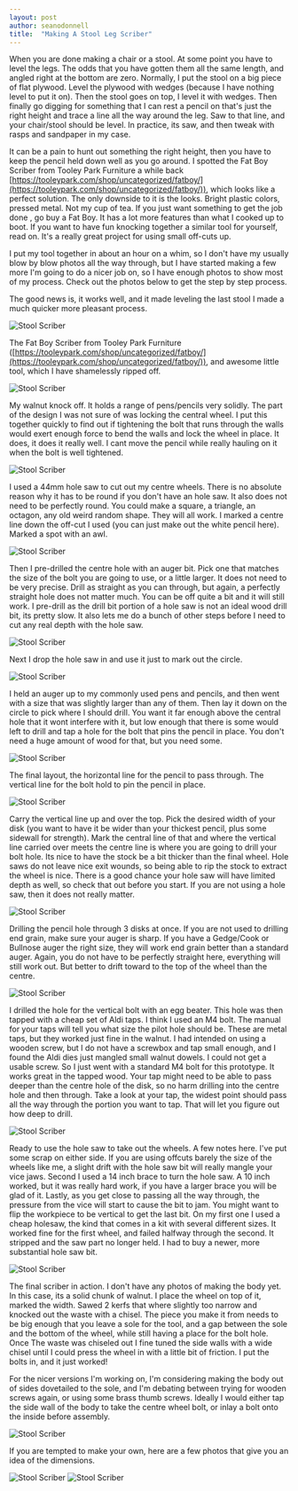 ```yaml
---
layout: post
author: seanodonnell
title:  "Making A Stool Leg Scriber"
---
```


When you are done making a chair or a stool. At some point you have to level the legs. The odds that you have gotten them all the same length, and angled right at the bottom are zero. Normally, I put the stool on a big piece of flat plywood. Level the plywood with wedges (because I have nothing level to put it on). Then the stool goes on top, I level it with wedges. Then finally go digging for something that I can rest a pencil on that's just the right height and trace a line all the way around the leg. Saw to that line, and your chair/stool should be level. In practice, its saw, and then tweak with rasps and sandpaper in my case.  

It can be a pain to hunt out something the right height, then you have to keep the pencil held down well as you go around. I spotted the Fat Boy Scriber from Tooley Park Furniture a while back [https://tooleypark.com/shop/uncategorized/fatboy/](https://tooleypark.com/shop/uncategorized/fatboy/)), which looks like a perfect solution. The only downside to it is the looks. Bright plastic colors, pressed metal. Not my cup of tea. If you just want something to get the job done , go buy a Fat Boy. It has a lot more features than what I cooked up to boot. If you want to have fun knocking together a similar tool for yourself, read on. It's a really great project for using small off-cuts up.

I put my tool together in about an hour on a whim, so I don't have my usually blow by blow photos all the way through, but I have started making a few more I'm going to do a nicer job on, so I have enough photos to show most of my process. Check out the photos below to get the step by step process.

The good news is, it works well, and it made leveling the last stool I made a much quicker more pleasant process.


![Stool Scriber](/assets/images/scriber/fat-boy.jpg)

The Fat Boy Scriber from Tooley Park Furniture ([https://tooleypark.com/shop/uncategorized/fatboy/](https://tooleypark.com/shop/uncategorized/fatboy/)), and awesome little tool, which I have shamelessly ripped off.

![Stool Scriber](/assets/images/scriber/1.jpg)

My walnut knock off. It holds a range of pens/pencils very solidly. The part of the design I was not sure of was locking the central wheel. I put this together quickly to find out if tightening the bolt that runs through the walls would exert enough force to bend the walls and lock the wheel in place. It does, it does it really well. I cant move the pencil while really hauling on it when the bolt is well tightened.   

![Stool Scriber](/assets/images/scriber/2.jpg)

I used a 44mm hole saw to cut out my centre wheels. There is no absolute reason why it has to be round if you don't have an hole saw. It also does not need to be perfectly round. You could make a square, a triangle, an octagon, any old weird random shape. They will all work. I marked a centre line down the off-cut I used (you can just make out the white pencil here). Marked a spot with an awl.  

![Stool Scriber](/assets/images/scriber/3.jpg)

Then I pre-drilled the centre hole with an auger bit. Pick one that matches the size of the bolt you are going to use, or a little larger. It does not need to be very precise. Drill as straight as you can through, but again, a perfectly straight hole does not matter much. You can be off quite a bit and it will still work. I pre-drill as the drill bit portion of a hole saw is not an ideal wood drill bit, its pretty slow. It also lets me do a bunch of other steps before I need to cut any real depth with the hole saw.    

![Stool Scriber](/assets/images/scriber/4.jpg)

Next I drop the hole saw in and use it just to mark out the circle.

![Stool Scriber](/assets/images/scriber/5.jpg)

I held an auger up to my commonly used pens and pencils, and then went with a size that was slightly larger than any of them. Then lay it down on the circle to pick where I should drill. You want it far enough above the central hole that it wont interfere with it, but low enough that there is some would left to drill and tap a hole for the bolt that pins the pencil in place. You don't need a huge amount of wood for that, but you need some.

![Stool Scriber](/assets/images/scriber/6.jpg)

The final layout, the horizontal line for the pencil to pass through. The vertical line for the bolt hold to pin the pencil in place.

![Stool Scriber](/assets/images/scriber/8.jpg)

Carry the vertical line up and over the top. Pick the desired width of your disk (you want to have it be wider than your thickest pencil, plus some sidewall for strength). Mark the central line of that and where the vertical line carried over meets the centre line is where you are going to drill your bolt hole. Its nice to have the stock be a bit thicker than the final wheel. Hole saws do not leave nice exit wounds, so being able to rip the stock to extract the wheel is nice. There is a good chance your hole saw will have limited depth as well, so check that out before you start. If you are not using a hole saw, then it does not really matter.   

![Stool Scriber](/assets/images/scriber/9.jpg)

Drilling the pencil hole through 3 disks at once. If you are not used to drilling end grain, make sure your auger is sharp. If you have a Gedge/Cook or Bullnose auger the right size, they will work end grain better than a standard auger. Again, you do not have to be perfectly straight here, everything will still work out. But better to drift toward to the top of the wheel than the centre.  


![Stool Scriber](/assets/images/scriber/10.jpg)

I drilled the hole for the vertical bolt with an egg beater. This hole was then tapped with a cheap set of Aldi taps. I think I used an M4 bolt. The manual for your taps will tell you what size the pilot hole should be. These are metal taps, but they worked just fine in the walnut. I had intended on using a wooden screw, but I do not have a screwbox and tap small enough, and I found the Aldi dies just mangled small walnut dowels. I could not get a usable screw. So I just went with a standard M4 bolt for this prototype. It works great in the tapped wood.
Your tap might need to be able to pass deeper than the centre hole of the disk, so no harm drilling into the centre hole and then through. Take a look at your tap, the widest point should pass all the way through the portion you want to tap. That will let you figure out how deep to drill.  


![Stool Scriber](/assets/images/scriber/11.jpg)

Ready to use the hole saw to take out the wheels. A few notes here. I've put some scrap on either side. If you are using offcuts barely the size of the wheels like me, a slight drift with the hole saw bit will really mangle your vice jaws. Second I used a 14 inch brace to turn the hole saw. A 10 inch worked, but it was really hard work, if you have a larger brace you will be glad of it. Lastly, as you get close to passing all the way through, the pressure from the vice will start to cause the bit to jam. You might want to flip the workpiece to be vertical to get the last bit. On my first one I used a cheap holesaw, the kind that comes in a kit with several different sizes. It worked fine for the first wheel, and failed halfway through the second. It stripped and the saw part no longer held. I had to buy a newer, more substantial hole saw bit.  

![Stool Scriber](/assets/images/scriber/12.jpg)

The final scriber in action. I don't have any photos of making the body yet. In this case, its a solid chunk of walnut. I place the wheel on top of it, marked the width. Sawed 2 kerfs that where slightly too narrow and knocked out the waste with a chisel. The piece you make it from needs to be big enough that you leave a sole for the tool, and a gap between the sole and the bottom of the wheel, while still having a place for the bolt hole. Once The waste was chiseled out I fine tuned the side walls with a wide chisel until I could press the wheel in with a little bit of friction. I put the bolts in, and it just worked!    

For the nicer versions I'm working on, I'm considering making the body out of sides dovetailed to the sole, and I'm debating between trying for wooden screws again, or using some brass thumb screws. Ideally I would either tap the side wall of the body to take the centre wheel bolt, or inlay a bolt onto the inside before assembly.  


![Stool Scriber](/assets/images/scriber/14.jpg)

If you are tempted to make your own, here are a few photos that give you an idea of the dimensions.


![Stool Scriber](/assets/images/scriber/16.jpg)
![Stool Scriber](/assets/images/scriber/17.jpg)
